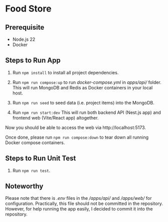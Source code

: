 # Food Store

## Prerequisite

- Node.js 22
- Docker

## Steps to Run App

1. Run `npm install` to install all project dependencies.

2. Run `npm run compose:up` to run _docker-compose.yml_ in _apps/api/_ folder.
   This will run MongoDB and Redis as Docker containers in your local host.

3. Run `npm run seed` to seed data (i.e. project items) into the MongoDB.

4. Run `npm run start:dev`
   This will run both backend API (Nest.js app) and frontend web (Vite/React app) altogether.

Now you should be able to access the web via http://localhost:5173.

Once done, please run `npm run compose:down` to tear down all running Docker compose containers.

## Steps to Run Unit Test

1. Run `npm run test`.


## Noteworthy

Please note that there is *.env* files in the */apps/api/* and */apps/web/* for configuration. Practically, this file should not be committed in the repository. However, for help running the app easily, I decided to commit it into the repository.
